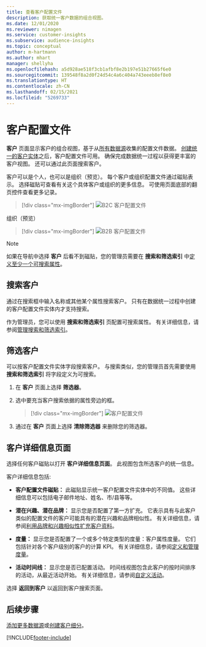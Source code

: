 ```yaml
---
title: 查看客户配置文件
description: 获取统一客户数据的组合视图。
ms.date: 12/01/2020
ms.reviewer: nimagen
ms.service: customer-insights
ms.subservice: audience-insights
ms.topic: conceptual
author: m-hartmann
ms.author: mhart
manager: shellyha
ms.openlocfilehash: a5d928ae518f3cb1afbf8e2b197e51b27665f6e0
ms.sourcegitcommit: 139548f8a2d0f24d54c4a6c404a743eeeb8ef8e0
ms.translationtype: HT
ms.contentlocale: zh-CN
ms.lasthandoff: 02/15/2021
ms.locfileid: "5269733"
---
```

# <a name="customer-profiles"></a>客户配置文件

**客户** 页面显示客户的组合视图，基于从[所有数据源](data-sources.md)收集的配置文件数据。 [创建统一的客户实体](data-unification.md)之后，客户配置文件可用。 确保完成数据统一过程以获得更丰富的客户视图。 还可以通过此页面搜索客户。

客户可以是个人，也可以是组织（预览）。 每个客户或组织配置文件通过磁贴表示。 选择磁贴可查看有关这个具体客户或组织的更多信息。 可使用页面底部的翻页控件查看更多记录。

> [!div class="mx-imgBorder"] 
> ![B2C 客户配置文件](media/profiles-customers.png "B2C 客户配置文件")

组织（预览）
> [!div class="mx-imgBorder"] 
> ![B2B 客户配置文件](media/profile-customers-b2b.png "B2B 客户配置文件")

> [!NOTE]
> 如果在导航中选择 **客户** 后看不到磁贴，您的管理员需要在 **搜索和筛选索引** 中[定义至少一个可搜索属性](search-filter-index.md)。

## <a name="search-for-customers"></a>搜索客户

通过在搜索框中输入名称或其他某个属性搜索客户。 只有在数据统一过程中创建的客户配置文件实体内才支持搜索。

作为管理员，您可以使用 **搜索和筛选索引** 页配置可搜索属性。 有关详细信息，请参阅[管理搜索和筛选索引](search-filter-index.md)。

## <a name="filter-customers"></a>筛选客户

可以按客户配置文件实体字段搜索客户。 与搜索类似，您的管理员首先需要使用 **搜索和筛选索引** 将字段定义为可搜索。

1. 在 **客户** 页面上选择 **筛选器**。

2. 选中要充当客户搜索依据的属性旁边的框。

   > [!div class="mx-imgBorder"] 
   > ![客户配置文件](media/profiles-customers3.png "客户配置文件")

3. 通过在 **客户** 页面上选择 **清除筛选器** 来删除您的筛选器。

##  <a name="customer-details-page"></a>客户详细信息页面

选择任何客户磁贴以打开 **客户详细信息页面**。 此视图包含所选客户的统一信息。

客户详细信息包括:

-   **客户配置文件磁贴：** 此磁贴显示统一客户配置文件实体中的不同值。 这些详细信息可以包括电子邮件地址、姓名、市/县等等。 

-   **潜在兴趣、潜在品牌：** 显示您是否配置了第一方扩充。 它表示具有与此客户类似的配置文件的客户可能具有的潜在兴趣和品牌相似性。 有关详细信息，请参阅[利用品牌和兴趣相似性扩充客户资料](enrichment-microsoft-graph.md)。

-   **度量：** 显示您是否配置了一个或多个特定类型的度量：客户属性度量。 它们包括针对各个客户级别的客户的计算 KPI。 有关详细信息，请参阅[定义和管理度量](measures.md)。

-   **活动时间线：** 显示您是否已配置活动。 时间线视图包含此客户的按时间排序的活动，从最近活动开始。 有关详细信息，请参阅[自定义活动](activities.md)。

选择 **返回到客户** 以返回到客户搜索页面。

## <a name="next-steps"></a>后续步骤

[添加更多数据源](data-sources.md)或[创建客户细分](segments.md)。


[!INCLUDE[footer-include](../includes/footer-banner.md)]